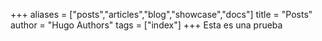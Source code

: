 +++
aliases = ["posts","articles","blog","showcase","docs"]
title = "Posts"
author = "Hugo Authors"
tags = ["index"]
+++
Esta es una prueba
